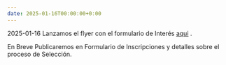 ```yaml
---
date: 2025-01-16T00:00:00+0:00
---
```

2025-01-16 Lanzamos el flyer con el formulario de Interés [aqui](/Programa/_images/Flyer.jpg) .

En Breve Publicaremos en Formulario de Inscripciones y detalles sobre el proceso de Selección.

